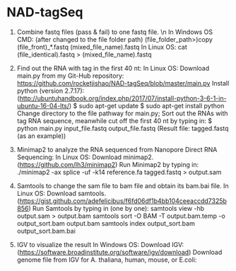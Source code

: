 # NAD-tagSeq

1. Combine fastq files (pass & fail) to one fastq file. \n
  In Windows OS CMD: (after changed to the file folder path) (file_folder_path>)copy (file_front)_*.fastq (mixed_file_name).fastq
  In Linux OS: cat (file_identical).fastq > (mixed_file_name).fastq

2. Find out the RNA with tag in the first 40 nt:
In Linux OS:
  Download main.py from my Git-Hub repository: https://github.com/rocketjishao/NAD-tagSeq/blob/master/main.py
  Install python (version 2.7.17): (http://ubuntuhandbook.org/index.php/2017/07/install-python-3-6-1-in-ubuntu-16-04-lts/)
      $ sudo apt-get update
      $ sudo apt-get install python
  Change directory to the file pathway for main.py; 
  Sort out the RNAs with tag RNA sequence, meanwhile cut off the first 40 nt by typing in:
      $ python main.py input_file.fastq output_file.fastq
        (Result file: tagged.fastq (as an example))
        
3. Minimap2 to analyze the RNA sequenced from Nanopore Direct RNA Sequencing:
In Linux OS:
  Download minimap2. (https://github.com/lh3/minimap2)
  Run Minimap2 by typing in:
    ./minimap2 -ax splice -uf -k14 reference.fa tagged.fastq > output.sam

4. Samtools to change the sam file to bam file and obtain its bam.bai file.
In Linux OS:
  Download samtools. (https://gist.github.com/adefelicibus/f6fd06df1b4bb104ceeaccdd7325b856)
  Run Samtools by typing in (one by one):
    samtools view -hb output.sam > output.bam 
    samtools sort -O BAM -T output.bam.temp -o output_sort.bam  output.bam
    samtools index output_sort.bam output_sort.bam.bai

5. IGV to visualize the result
In Windows OS:
  Download IGV: (https://software.broadinstitute.org/software/igv/download)
  Download genome file from IGV for A. thaliana, human, mouse, or E.coli:
